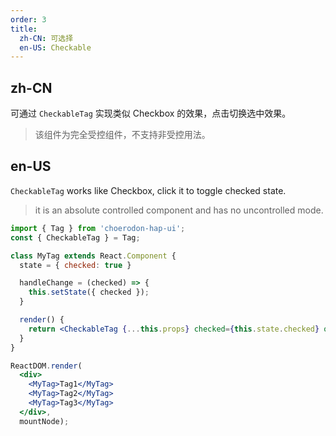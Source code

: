 ```yaml
---
order: 3
title:
  zh-CN: 可选择
  en-US: Checkable
---
```


## zh-CN

可通过 `CheckableTag` 实现类似 Checkbox 的效果，点击切换选中效果。

> 该组件为完全受控组件，不支持非受控用法。

## en-US

`CheckableTag` works like Checkbox, click it to toggle checked state.

> it is an absolute controlled component and has no uncontrolled mode.

````jsx
import { Tag } from 'choerodon-hap-ui';
const { CheckableTag } = Tag;

class MyTag extends React.Component {
  state = { checked: true }

  handleChange = (checked) => {
    this.setState({ checked });
  }

  render() {
    return <CheckableTag {...this.props} checked={this.state.checked} onChange={this.handleChange} />;
  }
}

ReactDOM.render(
  <div>
    <MyTag>Tag1</MyTag>
    <MyTag>Tag2</MyTag>
    <MyTag>Tag3</MyTag>
  </div>,
  mountNode);
````
